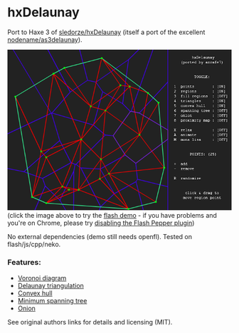 hxDelaunay
==========

Port to Haxe 3 of [sledorze/hxDelaunay](https://github.com/sledorze/hxDelaunay) (itself a port of the excellent [nodename/as3delaunay](https://github.com/nodename/as3delaunay)).

[![click for flash demo](screenshot.png)](https://dl.dropboxusercontent.com/u/32864004/dev/FPDemo/hxDelaunayTest.swf)
(click the image above to try the [flash demo](https://dl.dropboxusercontent.com/u/32864004/dev/FPDemo/hxDelaunayTest.swf) - if you have problems and you're on Chrome, please try [disabling the Flash Pepper plugin](http://nusofthq.com/blog/how-to-disable-the-chrome-pepper-flash-plugin/))

No external dependencies (demo still needs openfl). Tested on flash/js/cpp/neko.

### Features: ###

 - [Voronoi diagram](http://en.wikipedia.org/wiki/Voronoi)
 - [Delaunay triangulation](http://en.wikipedia.org/wiki/Delaunay_triangulation)
 - [Convex hull](http://en.wikipedia.org/wiki/Convex_hull)
 - [Minimum spanning tree](http://en.wikipedia.org/wiki/Euclidean_minimum_spanning_tree)
 - [Onion](http://cgm.cs.mcgill.ca/~orm/ontri.html)
 
See original authors links for details and licensing (MIT).